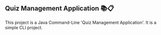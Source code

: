Quiz Management Application 📚📋
---------------------------------------------------------------------------------------------------------------------------------
This project is a Java Command-Line 'Quiz Management Application'. It is a simple CLI project.
